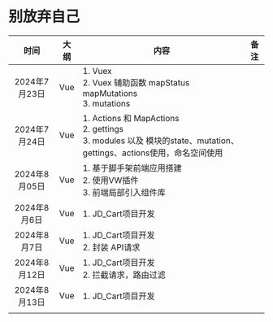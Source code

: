 # 别放弃自己

|     时间      | 大纲 | 内容                                                         | 备注 |
| :-----------: | :--: | ------------------------------------------------------------ | ---- |
| 2024年7月23日 | Vue  | 1. Vuex <br />2. Vuex 辅助函数 mapStatus mapMutations<br />3. mutations |      |
| 2024年7月24日 | Vue  | 1. Actions 和 MapActions<br />2. gettings<br />3. modules 以及 模块的state、mutation、gettings、actions使用，命名空间使用 |      |
| 2024年8月05日 | Vue  | 1. 基于脚手架前端应用搭建<br />2. 使用VW插件<br />3. 前端局部引入组件库 |      |
| 2024年8月6日  | Vue  | 1. JD_Cart项目开发                                           |      |
| 2024年8月7日  | Vue  | 1. JD_Cart项目开发<br />2. 封装 API请求                      |      |
| 2024年8月12日 | Vue  | 1. JD_Cart项目开发<br/>2. 拦截请求，路由过滤                 |      |
| 2024年8月13日 | Vue  | 1. JD_Cart项目开发<br/>                                      |      |
|               |      |                                                              |      |

